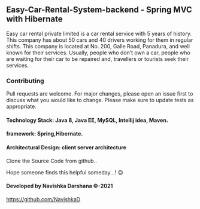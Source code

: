 ## Easy-Car-Rental-System-backend - Spring MVC with Hibernate
Easy car rental private limited is a car rental service with 5 years of history. This company has about 50 cars and 40 drivers working for them in regular shifts. This company is located at No. 200, Galle Road, Panadura, and well known for their services. Usually, people who don’t own a car, people who are waiting for their car to be repaired and, travellers or tourists seek their services.

### Contributing
Pull requests are welcome. For major changes, please open an issue first to discuss what you would like to change.  Please make sure to update tests as appropriate.


#### Technology Stack: Java 8, Java EE, MySQL, Intellij idea, Maven.

#### framework: Spring,Hibernate.

#### Architectural Design: client server architecture



Clone the Source Code from github..

Hope someone finds this helpful someday...! :wink:

#### Developed by Navishka Darshana ©-2021
https://github.com/NavishkaD
